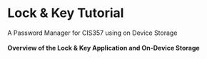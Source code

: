 # Lock & Key Tutorial
A Password Manager for CIS357 using on Device Storage<br><br>
<strong>Overview of the Lock & Key Application and On-Device Storage</strong>

